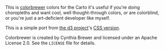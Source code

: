 This is [colorbrewer](http://colorbrewer2.org/) colors for the Carto it's useful
if you're doing choropleths and want cool, well thought-through colors,
or are colorblind, or you're just a art-deficient developer like myself.

This is a simple port from [the d3 project](https://github.com/mbostock/d3)'s
[CSS version](https://github.com/mbostock/d3/blob/master/lib/colorbrewer/colorbrewer.css).

Colorbrewer is created by Cynthia Brewer and licensed under an Apache License 2.0.
See the `LICENSE` file for details.
